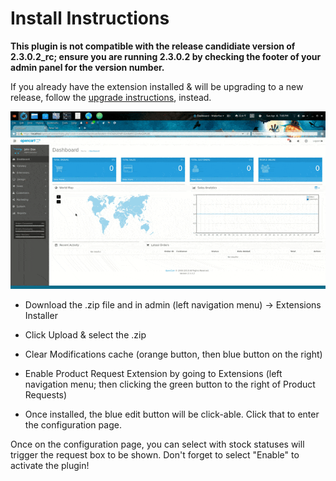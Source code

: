 # Install Instructions

**This plugin is not compatible with the release candidiate version of 2.3.0.2_rc; ensure you are running 2.3.0.2 by checking the footer of your admin panel for the version number.**

If you already have the extension installed & will be upgrading to a new release, follow the [upgrade instructions](upgrade-instructions.md), instead.

![installing](./img/install.gif)

* Download the .zip file and in admin (left navigation menu) -> Extensions Installer

* Click Upload & select the .zip

* Clear Modifications cache (orange button, then blue button on the right)

* Enable Product Request Extension by going to Extensions (left navigation menu; then clicking the green button to the right of Product Requests)

* Once installed, the blue edit button will be click-able.  Click that to enter the configuration page.


Once on the configuration page, you can select with stock statuses will trigger the request box to be shown.  Don't forget to select "Enable" to activate the plugin!
